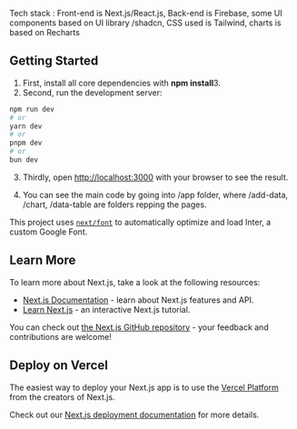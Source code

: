 Tech stack : Front-end is Next.js/React.js, Back-end is Firebase, some UI components based on UI library /shadcn, CSS used is Tailwind, charts is based on Recharts

## Getting Started
1. First, install all core dependencies with **npm install**3.
2. Second, run the development server:

```bash
npm run dev
# or
yarn dev
# or
pnpm dev
# or
bun dev
```

3. Thirdly, open [http://localhost:3000](http://localhost:3000) with your browser to see the result.

4. You can see the main code by going into /app folder, where /add-data, /chart, /data-table are folders repping the pages.

This project uses [`next/font`](https://nextjs.org/docs/basic-features/font-optimization) to automatically optimize and load Inter, a custom Google Font.

## Learn More

To learn more about Next.js, take a look at the following resources:

- [Next.js Documentation](https://nextjs.org/docs) - learn about Next.js features and API.
- [Learn Next.js](https://nextjs.org/learn) - an interactive Next.js tutorial.

You can check out [the Next.js GitHub repository](https://github.com/vercel/next.js/) - your feedback and contributions are welcome!

## Deploy on Vercel

The easiest way to deploy your Next.js app is to use the [Vercel Platform](https://vercel.com/new?utm_medium=default-template&filter=next.js&utm_source=create-next-app&utm_campaign=create-next-app-readme) from the creators of Next.js.

Check out our [Next.js deployment documentation](https://nextjs.org/docs/deployment) for more details.
